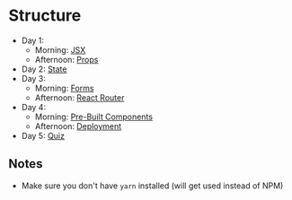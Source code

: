 # Structure

- Day 1:
    - Morning: [JSX](01-jsx/)
    - Afternoon: [Props](02-props/)
- Day 2: [State](03-state/)
- Day 3:
    - Morning: [Forms](04-forms/)
    - Afternoon: [React Router](05-react-router/)
- Day 4: 
    - Morning: [Pre-Built Components](06-pre-built-components/)
    - Afternoon: [Deployment](07-deployment/)
- Day 5: [Quiz](../quiz/)

## Notes

- Make sure you don't have `yarn` installed (will get used instead of NPM)
